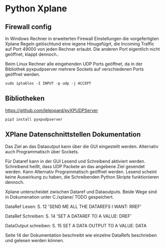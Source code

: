 # Python Xplane

## Firewall config

In Windows Rechner in erweiterten Firewall Einstellungen die vorgefertigten Xplane Regeln gelöschtund eine iegene Hinugefügrt, die Incoming Traffic auf Port 49000 von jeden Rechner erlaubt.
Die anderen Port eigentlich nicht geöffnet, klappt dennoch..

Beim Linux Rechner alle eingehenden UDP Ports geöffnet, da in der Bibliothek pyxpudpserver mehrere Sockets auf verschiedenen Ports geöffnet werden.

``` shell
sudo iptables -I INPUT -p udp -j ACCEPT
```

## Bibliotheken
https://github.com/leleopard/pyXPUDPServer
```
pip3 install pyxpudpserver
```

## XPlane Datenschnittstellen Dokumentation

Das Ziel an das Dataoutput kann über die GUI eingestellt werden. Alternativ auch Programmatisch über Sockets.

Für Dataref kann in der GUI Lesend und Schreibend aktiviert werden. Schreibend heißt, dass UDP Packete an das angebene Ziel gesendet  werden. Kann Alternativ Programmatisch geöffnet werden. Lesend scheint keine Auswirkung zu haben, die Schreibenden Python Skripte funktionieren dennoch.

Xplane unterscheidet zwischen Dataref und Dataoutputs. Beide Wege sind in Dokumenation unter C./xplane/ TODO gespeichert.

DataRef Lesen: 
S. 12
'SEND ME ALL THE DATAREFS I WANT: RREF'

DataRef Schreiben:
S. 14
'SET A DATAREF TO A VALUE: DREF'

DataOutput schreiben:
S. 15
SET A DATA OUTPUT TO A VALUE: DATA

Seite 14 der Dokumentation beschreibt wie einzelne DataRefs beschrieben und gelesen werden können.
